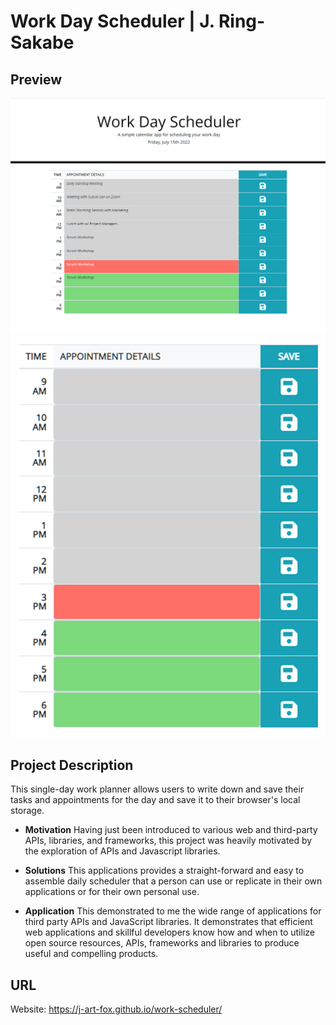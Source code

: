 # Work Day Scheduler | J. Ring-Sakabe

## Preview
![Full Display Preview](./photos/monitor%20screenshot.png)
![Responsive Preview](photos/Responsive%20screenshot.png)

## Project Description

This single-day work planner allows users to write down and save their tasks and appointments for the day and save it to their browser's local storage.

* **Motivation** Having just been introduced to various web and third-party APIs, libraries, and frameworks, this project was heavily motivated by the exploration of APIs and Javascript libraries.

* **Solutions** This applications provides a straight-forward and easy to assemble daily scheduler that a person can use or replicate in their own applications or for their own personal use.

* **Application** This demonstrated to me the wide range of applications for third party APIs and JavaScript libraries. It demonstrates that efficient web applications and skillful developers know how and when to utilize open source resources, APIs, frameworks and libraries to produce useful and compelling products.

## URL
Website: https://j-art-fox.github.io/work-scheduler/

